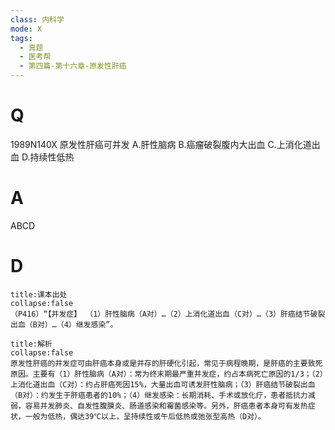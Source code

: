 ```yaml
---
class: 内科学
mode: X
tags:
  - 真题
  - 医考帮
  - 第四篇-第十六章-原发性肝癌
---
```


# Q
1989N140X 原发性肝癌可并发
A.肝性脑病
B.癌瘤破裂腹内大出血
C.上消化道出血
D.持续性低热

# A
ABCD
# D
```ad-note
title:课本出处
collapse:false
（P416）“【并发症】 （1）肝性脑病（A对）…（2）上消化道出血（C对）…（3）肝癌结节破裂出血（B对）…（4）继发感染”。
```

```ad-summary
title:解析
collapse:false
原发性肝癌的并发症可由肝癌本身或是并存的肝硬化引起，常见于病程晚期，是肝癌的主要致死原因。主要有（1）肝性脑病（A对）：常为终末期最严重并发症，约占本病死亡原因的1/3；（2）上消化道出血（C对）：约占肝癌死因15%，大量出血可诱发肝性脑病；（3）肝癌结节破裂出血（B对）：约发生于肝癌患者的10%；（4）继发感染：长期消耗、手术或放化疗，患者抵抗力减弱，容易并发肺炎、自发性腹膜炎、肠道感染和霉菌感染等。另外，肝癌患者本身可有发热症状，一般为低热，偶达39℃以上，呈持续性或午后低热或弛张型高热（D对）。
```

